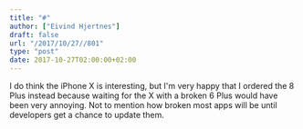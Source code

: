 ```yaml
---
title: "#"
author: ["Eivind Hjertnes"]
draft: false
url: "/2017/10/27//801"
type: "post"
date: 2017-10-27T02:00:00+02:00
---
```


I do think the iPhone X is interesting, but I'm very happy that I
ordered the 8 Plus instead because waiting for the X with a broken 6
Plus would have been very annoying. Not to mention how broken most apps
will be until developers get a chance to update them.
